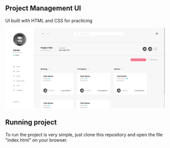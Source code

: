 ## Project Management UI

UI built with HTML and CSS for practicing

<img src="./management.jpg"/>


## Running project

To run the project is very simple, just clone this repository and open the file "index.html" on your browser.
